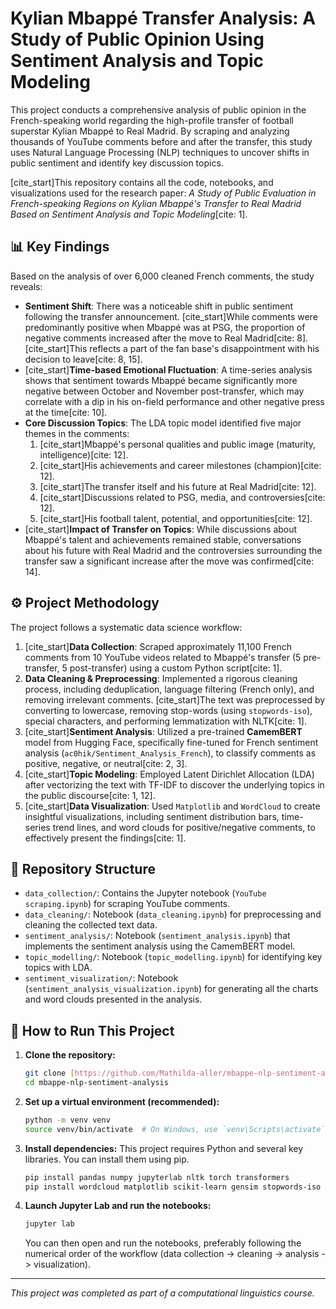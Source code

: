 # Kylian Mbappé Transfer Analysis: A Study of Public Opinion Using Sentiment Analysis and Topic Modeling

This project conducts a comprehensive analysis of public opinion in the French-speaking world regarding the high-profile transfer of football superstar Kylian Mbappé to Real Madrid. By scraping and analyzing thousands of YouTube comments before and after the transfer, this study uses Natural Language Processing (NLP) techniques to uncover shifts in public sentiment and identify key discussion topics.

[cite_start]This repository contains all the code, notebooks, and visualizations used for the research paper: *A Study of Public Evaluation in French-speaking Regions on Kylian Mbappé's Transfer to Real Madrid Based on Sentiment Analysis and Topic Modeling*[cite: 1].

## 📊 Key Findings

Based on the analysis of over 6,000 cleaned French comments, the study reveals:

* **Sentiment Shift**: There was a noticeable shift in public sentiment following the transfer announcement. [cite_start]While comments were predominantly positive when Mbappé was at PSG, the proportion of negative comments increased after the move to Real Madrid[cite: 8]. [cite_start]This reflects a part of the fan base's disappointment with his decision to leave[cite: 8, 15].
* [cite_start]**Time-based Emotional Fluctuation**: A time-series analysis shows that sentiment towards Mbappé became significantly more negative between October and November post-transfer, which may correlate with a dip in his on-field performance and other negative press at the time[cite: 10].
* **Core Discussion Topics**: The LDA topic model identified five major themes in the comments:
    1.  [cite_start]Mbappé's personal qualities and public image (maturity, intelligence)[cite: 12].
    2.  [cite_start]His achievements and career milestones (champion)[cite: 12].
    3.  [cite_start]The transfer itself and his future at Real Madrid[cite: 12].
    4.  [cite_start]Discussions related to PSG, media, and controversies[cite: 12].
    5.  [cite_start]His football talent, potential, and opportunities[cite: 12].
* [cite_start]**Impact of Transfer on Topics**: While discussions about Mbappé's talent and achievements remained stable, conversations about his future with Real Madrid and the controversies surrounding the transfer saw a significant increase after the move was confirmed[cite: 14].

## ⚙️ Project Methodology

The project follows a systematic data science workflow:

1.  [cite_start]**Data Collection**: Scraped approximately 11,100 French comments from 10 YouTube videos related to Mbappé's transfer (5 pre-transfer, 5 post-transfer) using a custom Python script[cite: 1].
2.  **Data Cleaning & Preprocessing**: Implemented a rigorous cleaning process, including deduplication, language filtering (French only), and removing irrelevant comments. [cite_start]The text was preprocessed by converting to lowercase, removing stop-words (using `stopwords-iso`), special characters, and performing lemmatization with NLTK[cite: 1].
3.  [cite_start]**Sentiment Analysis**: Utilized a pre-trained **CamemBERT** model from Hugging Face, specifically fine-tuned for French sentiment analysis (`ac0hik/Sentiment_Analysis_French`), to classify comments as positive, negative, or neutral[cite: 2, 3].
4.  [cite_start]**Topic Modeling**: Employed Latent Dirichlet Allocation (LDA) after vectorizing the text with TF-IDF to discover the underlying topics in the public discourse[cite: 1, 12].
5.  [cite_start]**Data Visualization**: Used `Matplotlib` and `WordCloud` to create insightful visualizations, including sentiment distribution bars, time-series trend lines, and word clouds for positive/negative comments, to effectively present the findings[cite: 1].

## 📁 Repository Structure

* `data_collection/`: Contains the Jupyter notebook (`YouTube scraping.ipynb`) for scraping YouTube comments.
* `data_cleaning/`: Notebook (`data_cleaning.ipynb`) for preprocessing and cleaning the collected text data.
* `sentiment_analysis/`: Notebook (`sentiment_analysis.ipynb`) that implements the sentiment analysis using the CamemBERT model.
* `topic_modelling/`: Notebook (`topic_modelling.ipynb`) for identifying key topics with LDA.
* `sentiment_visualization/`: Notebook (`sentiment_analysis_visualization.ipynb`) for generating all the charts and word clouds presented in the analysis.

## 🚀 How to Run This Project

1.  **Clone the repository:**
    ```bash
    git clone [https://github.com/Mathilda-aller/mbappe-nlp-sentiment-analysis.git](https://github.com/Mathilda-aller/mbappe-nlp-sentiment-analysis.git)
    cd mbappe-nlp-sentiment-analysis
    ```

2.  **Set up a virtual environment (recommended):**
    ```bash
    python -m venv venv
    source venv/bin/activate  # On Windows, use `venv\Scripts\activate`
    ```

3.  **Install dependencies:**
    This project requires Python and several key libraries. You can install them using pip.
    ```bash
    pip install pandas numpy jupyterlab nltk torch transformers
    pip install wordcloud matplotlib scikit-learn gensim stopwords-iso
    ```

4.  **Launch Jupyter Lab and run the notebooks:**
    ```bash
    jupyter lab
    ```
    You can then open and run the notebooks, preferably following the numerical order of the workflow (data collection -> cleaning -> analysis -> visualization).

---
*This project was completed as part of a computational linguistics course.*
